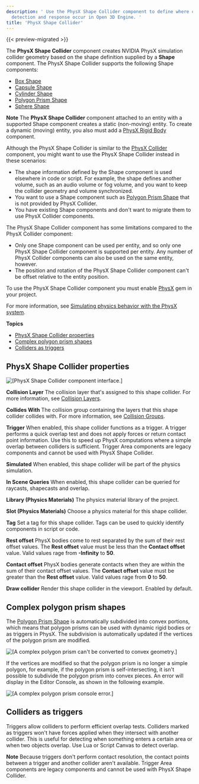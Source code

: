 ```yaml
---
description: ' Use the PhysX Shape Collider component to define where collision
  detection and response occur in Open 3D Engine. '
title: 'PhysX Shape Collider'
---
```


{{< preview-migrated >}}

The **PhysX Shape Collider** component creates NVIDIA PhysX simulation collider geometry based on the shape definition supplied by a **Shape** component. The PhysX Shape Collider supports the following Shape components:
+  [Box Shape](/docs/user-guide/components/reference/shape/box-shape/)
+  [Capsule Shape](/docs/user-guide/components/reference/shape/capsule-shape/)
+  [Cylinder Shape](/docs/user-guide/components/reference/shape/cylinder-shape/)
+  [Polygon Prism Shape](/docs/user-guide/components/reference/shape/polygon-prism-shape/)
+  [Sphere Shape](/docs/user-guide/components/reference/shape/sphere-shape/)

**Note**
The **PhysX Shape Collider** component attached to an entity with a supported Shape component creates a static (non-moving) entity. To create a dynamic (moving) entity, you also must add a [PhysX Rigid Body](/docs/user-guide/components/reference/physx/rigid-body-physics/) component.

Although the PhysX Shape Collider is similar to the [PhysX Collider](/docs/user-guide/components/reference/physx/collider/) component, you might want to use the PhysX Shape Collider instead in these scenarios:
+  The shape information defined by the Shape component is used elsewhere in code or script. For example, the shape defines another volume, such as an audio volume or fog volume, and you want to keep the collider geometry and volume synchronized.
+  You want to use a Shape component such as [Polygon Prism Shape](/docs/user-guide/components/reference/shape/polygon-prism-shape/) that is not provided by PhysX Collider.
+  You have existing Shape components and don't want to migrate them to use PhysX Collider components.

The PhysX Shape Collider component has some limitations compared to the PhysX Collider component:
+  Only one Shape component can be used per entity, and so only one PhysX Shape Collider component is supported per entity. Any number of PhysX Collider components can also be used on the same entity, however.
+  The position and rotation of the PhysX Shape Collider component can't be offset relative to the entity position.

To use the PhysX Shape Collider component you must enable [PhysX](/docs/user-guide/gems/reference/physics/nvidia/physx/) gem in your project.

For more information, see [Simulating physics behavior with the PhysX system](/docs/user-guide/interactivity/physics/nvidia-physx/).

**Topics**
- [PhysX Shape Collider properties](#physx-shape-collider-properties)
- [Complex polygon prism shapes](#complex-polygon-prism-shapes)
- [Colliders as triggers](#colliders-as-triggers)

## PhysX Shape Collider properties 

![\[PhysX Shape Collider component interface.\]](/images/user-guide/component/physx/physx/ui-physx-shape-collider-A.png)

****Collision Layer****
The collision layer that's assigned to this shape collider. For more information, see [Collision Layers](/docs/user-guide/interactivity/physics/nvidia-physx/configuring/configuration-collision-layers/).

****Collides With****
The collision group containing the layers that this shape collider collides with. For more information, see [Collision Groups](/docs/user-guide/interactivity/physics/nvidia-physx/configuring/configuration-collision-groups/).

****Trigger****
When enabled, this shape collider functions as a trigger. A trigger performs a quick overlap test and does not apply forces or return contact point information. Use this to speed up PhysX computations where a simple overlap between colliders is sufficient.
Trigger Area components are legacy components and cannot be used with PhysX Shape Collider.

****Simulated****
When enabled, this shape collider will be part of the physics simulation.

****In Scene Queries****
When enabled, this shape collider can be queried for raycasts, shapecasts and overlap.

****Library (Physics Materials)****
The physics material library of the project.

****Slot (Physics Materials)****
Choose a physics material for this shape collider.

****Tag****
Set a tag for this shape collider. Tags can be used to quickly identify components in script or code.

****Rest offset****
PhysX bodies come to rest separated by the sum of their rest offset values. The **Rest offset** value must be less than the **Contact offset** value. Valid values rage from **-Infinity** to **50**.

****Contact offset****
PhysX bodies generate contacts when they are within the sum of their contact offset values. The **Contact offset** value must be greater than the **Rest offset** value. Valid values rage from **0** to **50**.

****Draw collider****
Render this shape collider in the viewport. Enabled by default.

## Complex polygon prism shapes 

The [Polygon Prism Shape](/docs/user-guide/components/reference/shape/polygon-prism-shape/) is automatically subdivided into convex portions, which means that polygon prisms can be used with dynamic rigid bodies or as triggers in PhysX. The subdivision is automatically updated if the vertices of the polygon prism are modified.

![\[A complex polygon prism can't be converted to convex geometry.\]](/images/user-guide/component/physx/physx/ui-physx-shape-collider-B.png)

If the vertices are modified so that the polygon prism is no longer a simple polygon, for example, if the polygon prism is self-intersecting, it isn't possible to subdivide the polygon prism into convex pieces. An error will display in the Editor Console, as shown in the following example.

![\[A complex polygon prism console error.\]](/images/user-guide/component/physx/physx/ui-physx-shape-collider-C.png)

## Colliders as triggers 

Triggers allow colliders to perform efficient overlap tests. Colliders marked as triggers won't have forces applied when they intersect with another collider. This is useful for detecting when something enters a certain area or when two objects overlap. Use Lua or Script Canvas to detect overlap.

**Note**
Because triggers don't perform contact resolution, the contact points between a trigger and another collider aren't available.
Trigger Area components are legacy components and cannot be used with PhysX Shape Collider.
